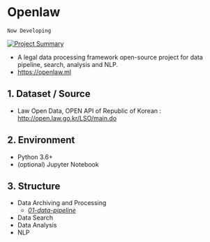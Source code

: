 # Openlaw
```
Now Developing
```
[![Project Summary](https://image.slidesharecdn.com/openlaw-181119025155/95/openlaw-a-project-of-alphalaw-1-638.jpg?cb=1542599320)](https://www.slideshare.net/SunghyunKim4/openlaw-123367715)
 - A legal data processing framework open-source project for data pipeline, search, analysis and NLP.
 - https://openlaw.ml

## 1. Dataset / Source
 - Law Open Data, OPEN API of Republic of Korean : http://open.law.go.kr/LSO/main.do

## 2. Environment
 - Python 3.6+
 - (optional) Jupyter Notebook

## 3. Structure
 - Data Archiving and Processing
   - [*01-data-pipeline*](https://github.com/tooget/Openlaw/tree/master/01-datapipeline)
 - Data Search
 - Data Analysis
 - NLP